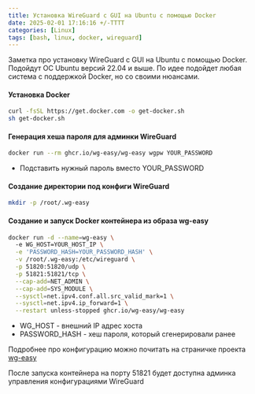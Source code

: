 ```yaml
---
title: Установка WireGuard с GUI на Ubuntu с помощью Docker
date: 2025-02-01 17:16:16 +/-TTTT
categories: [Linux]
tags: [bash, linux, docker, wireguard]
---
```


Заметка про установку WireGuard с GUI на Ubuntu с помощью Docker. Подойдут ОС Ubuntu версий 22.04 и выше. 
По идее подойдет любая система с поддержкой Docker, но со своими нюансами.

#### Установка Docker

``` bash
curl -fsSL https://get.docker.com -o get-docker.sh
sh get-docker.sh
```

#### Генерация хеша пароля для админки WireGuard

``` bash
docker run --rm ghcr.io/wg-easy/wg-easy wgpw YOUR_PASSWORD
```

- Подставить нужный пароль вместо YOUR_PASSWORD

#### Создание директории под конфиги WireGuard

``` bash
mkdir -p /root/.wg-easy
```

#### Создание и запуск Docker контейнера из образа wg-easy

``` bash
docker run -d --name=wg-easy \ 
  -e WG_HOST=YOUR_HOST_IP \
  -e 'PASSWORD_HASH=YOUR_PASSWORD_HASH' \
  -v /root/.wg-easy:/etc/wireguard \
  -p 51820:51820/udp \
  -p 51821:51821/tcp \
  --cap-add=NET_ADMIN \
  --cap-add=SYS_MODULE \
  --sysctl=net.ipv4.conf.all.src_valid_mark=1 \
  --sysctl=net.ipv4.ip_forward=1 \
  --restart unless-stopped ghcr.io/wg-easy/wg-easy
```

- WG_HOST - внешний IP адрес хоста
- PASSWORD_HASH - хеш пароля, который сгенерировали ранее

Подробнее про конфигурацию можно почитать на страничке проекта [wg-easy](https://github.com/wg-easy/wg-easy)

После запуска контейнера на порту 51821 будет доступна админка управления конфигурациями WireGuard
